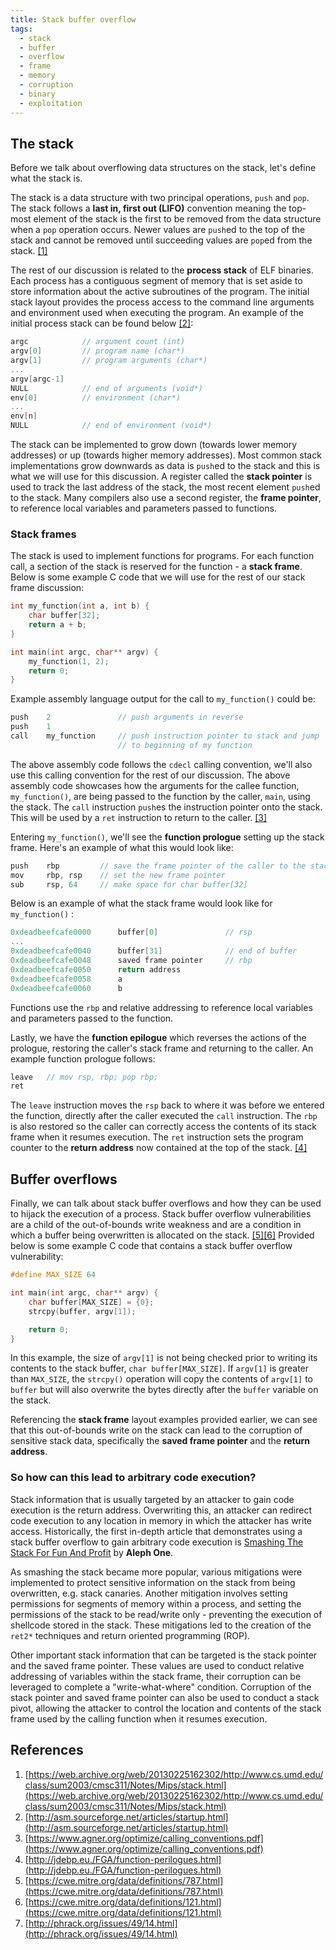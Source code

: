 ```yaml
---
title: Stack buffer overflow
tags:
  - stack
  - buffer
  - overflow
  - frame
  - memory
  - corruption
  - binary
  - exploitation
---
```


## The stack

Before we talk about overflowing data structures on the stack, let's define
what the stack is.

The stack is a data structure with two principal operations, `push` and `pop`.
The stack follows a **last in, first out (LIFO)** convention meaning the
top-most element of the stack is the first to be removed from the data
structure when a `pop` operation occurs. Newer values are `push`ed to the top
of the stack and cannot be removed until succeeding values are `pop`ed from the
stack. [[1]](#references)

The rest of our discussion is related to the **process stack** of ELF binaries.
Each process has a contiguous segment of memory that is set aside to store
information about the active subroutines of the program. The initial stack
layout provides the process access to the command line arguments and
environment used when executing the program. An example of the initial process
stack can be found below [[2]](#references):

```c
argc            // argument count (int)
argv[0]         // program name (char*)
argv[1]         // program arguments (char*)
...
argv[argc-1]
NULL            // end of arguments (void*)
env[0]          // environment (char*)
...
env[n]
NULL            // end of environment (void*)
```

The stack can be implemented to grow down (towards lower memory addresses) or
up (towards higher memory addresses). Most common stack implementations grow
downwards as data is `push`ed to the stack and this is what we will use for
this discussion. A register called the **stack pointer** is used to track the
last address of the stack, the most recent element `push`ed to the stack. Many
compilers also use a second register, the **frame pointer**, to reference local
variables and parameters passed to functions.

### Stack frames

The stack is used to implement functions for programs. For each function call,
a section of the stack is reserved for the function - a **stack frame**. Below
is some example C code that we will use for the rest of our stack frame
discussion:

```c
int my_function(int a, int b) {
    char buffer[32];
    return a + b;
}

int main(int argc, char** argv) {
    my_function(1, 2);
    return 0;
}
```

Example assembly language output for the call to `my_function()` could be:

```c
push    2               // push arguments in reverse
push    1
call    my_function     // push instruction pointer to stack and jump
                        // to beginning of my function
```

The above assembly code follows the `cdecl` calling convention, we'll also use
this calling convention for the rest of our discussion. The above assembly code
showcases how the arguments for the callee function, `my_function()`, are being
passed to the function by the caller, `main`, using the stack. The `call`
instruction `push`es the instruction pointer onto the stack. This will be used
by a `ret` instruction to return to the caller. [[3]](#references)

Entering `my_function()`, we'll see the **function prologue** setting up the
stack frame. Here's an example of what this would look like:

```c
push    rbp         // save the frame pointer of the caller to the stack
mov     rbp, rsp    // set the new frame pointer
sub     rsp, 64     // make space for char buffer[32]
```

Below is an example of what the stack frame would look like for `my_function()`
:

```c
0xdeadbeefcafe0000      buffer[0]               // rsp
...
0xdeadbeefcafe0040      buffer[31]              // end of buffer
0xdeadbeefcafe0048      saved frame pointer     // rbp
0xdeadbeefcafe0050      return address
0xdeadbeefcafe0058      a
0xdeadbeefcafe0060      b
```

Functions use the `rbp` and relative addressing to reference local variables
and parameters passed to the function.

Lastly, we have the **function epilogue** which reverses the actions of the
prologue, restoring the caller's stack frame and returning to the caller. An
example function prologue follows:

```c
leave   // mov rsp, rbp; pop rbp;
ret
```

The `leave` instruction moves the `rsp` back to where it was before we entered
the function, directly after the caller executed the `call` instruction. The
`rbp` is also restored so the caller can correctly access the contents of its
stack frame when it resumes execution. The `ret` instruction sets the program
counter to the **return address** now contained at the top of the stack.
[[4]](#references)

## Buffer overflows

Finally, we can talk about stack buffer overflows and how they can be used to
hijack the execution of a process. Stack buffer overflow vulnerabilities are a
child of the out-of-bounds write weakness and are a condition in which a buffer
being overwritten is allocated on the stack.
[[5]](#references)[[6]](#references) Provided below is some example C code that
contains a stack buffer overflow vulnerability:

```c
#define MAX_SIZE 64

int main(int argc, char** argv) {
    char buffer[MAX_SIZE] = {0};
    strcpy(buffer, argv[1]);

    return 0;
}
```

In this example, the size of `argv[1]` is not being checked prior to writing
its contents to the stack buffer, `char buffer[MAX_SIZE]`. If `argv[1]` is
greater than `MAX_SIZE`, the `strcpy()` operation will copy the contents of
`argv[1]` to `buffer` but will also overwrite the bytes directly after the
`buffer` variable on the stack.

Referencing the **stack frame** layout examples provided earlier, we can see
that this out-of-bounds write on the stack can lead to the corruption of
sensitive stack data, specifically the **saved frame pointer** and the **return
address**.

### So how can this lead to arbitrary code execution?

Stack information that is usually targeted by an attacker to gain code
execution is the return address. Overwriting this, an attacker can redirect
code execution to any location in memory in which the attacker has write
access. Historically, the first in-depth article that demonstrates using a
stack buffer overflow to gain arbitrary code execution is
[Smashing The Stack For Fun And Profit](#references) by **Aleph One**.

As smashing the stack became more popular, various mitigations were implemented
to protect sensitive information on the stack from being overwritten, e.g.
stack canaries. Another mitigation involves setting permissions for segments of
memory within a process, and setting the permissions of the stack to be
read/write only - preventing the execution of shellcode stored in the stack.
These mitigations led to the creation of the `ret2*` techniques and return
oriented programming (ROP).

Other important stack information that can be targeted is the stack pointer and
the saved frame pointer. These values are used to conduct relative addressing
of variables within the stack frame, their corruption can be leveraged to
complete a "write-what-where" condition. Corruption of the stack pointer and
saved frame pointer can also be used to conduct a stack pivot, allowing the
attacker to control the location and contents of the stack frame used by the
calling function when it resumes execution.

## References

1. [https://web.archive.org/web/20130225162302/http://www.cs.umd.edu/class/sum2003/cmsc311/Notes/Mips/stack.html](https://web.archive.org/web/20130225162302/http://www.cs.umd.edu/class/sum2003/cmsc311/Notes/Mips/stack.html)
2. [http://asm.sourceforge.net/articles/startup.html](http://asm.sourceforge.net/articles/startup.html)
3. [https://www.agner.org/optimize/calling_conventions.pdf](https://www.agner.org/optimize/calling_conventions.pdf)
4. [http://jdebp.eu./FGA/function-perilogues.html](http://jdebp.eu./FGA/function-perilogues.html)
5. [https://cwe.mitre.org/data/definitions/787.html](https://cwe.mitre.org/data/definitions/787.html)
6. [https://cwe.mitre.org/data/definitions/121.html](https://cwe.mitre.org/data/definitions/121.html)
7. [http://phrack.org/issues/49/14.html](http://phrack.org/issues/49/14.html)
